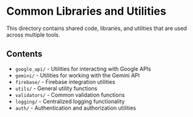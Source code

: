 # Common Libraries and Utilities

This directory contains shared code, libraries, and utilities that are used across multiple tools.

## Contents

- `google_api/` - Utilities for interacting with Google APIs
- `gemini/` - Utilities for working with the Gemini API
- `firebase/` - Firebase integration utilities
- `utils/` - General utility functions
- `validators/` - Common validation functions
- `logging/` - Centralized logging functionality
- `auth/` - Authentication and authorization utilities